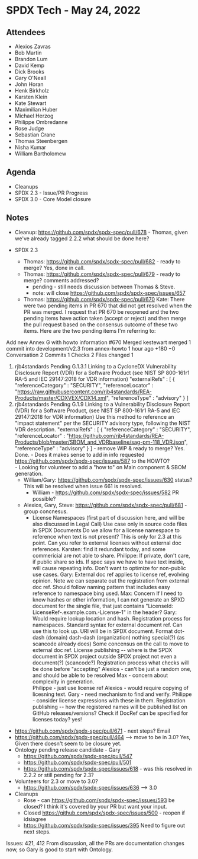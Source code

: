 # SPDX Tech - May 24, 2022

## Attendees

* Alexios Zavras
* Bob Martin
* Brandon Lum
* David Kemp
* Dick Brooks
* Gary O'Neall
* John Horan
* Henk Birkholz
* Karsten Klein
* Kate Stewart
* Maximilian Huber
* Michael Herzog
* Philippe Ombredanne
* Rose Judge
* Sebastian Crane
* Thomas Steenbergen
* Nisha Kumar
* William Bartholomew

## Agenda
- Cleanups
- SPDX 2.3 - Issue/PR Progress
- SPDX 3.0 - Core Model closure

## Notes

- Cleanup:   https://github.com/spdx/spdx-spec/pull/678 - Thomas, given we've already tagged 2.2.2 what should be done here? 

- SPDX 2.3 
   - Thomas:  https://github.com/spdx/spdx-spec/pull/682 - ready to merge?  Yes, done in call.
   - Thomas: https://github.com/spdx/spdx-spec/pull/679 - ready to merge?  comments addressed?
      - pending - still needs discussion between Thomas & Steve.
      - note:  will close https://github.com/spdx/spdx-spec/issues/657
   - Thomas: https://github.com/spdx/spdx-spec/pull/670 
   Kate: There were two pending items in PR 670 that did not get resolved when the PR was merged. I request that PR 670 be reopened and the two pending items have action taken (accept or reject) and then merge the pull request based on the consensus outcome of these two items. Here are the two pending items I'm referring to:
       
 
Add new Annex G with howto information #670 
Merged 
kestewart merged 1 commit into development/v2.3 from annex-howto 
1 hour ago 
+180 −0 
Conversation 2 Commits 1 Checks 2 
Files changed 1 
 
 
 1. rjb4standards Pending G.1.3.1 Linking to a CycloneDX Vulnerability Disclosure Report (VDR) for a Software Product (see NIST SP 800-161r1 RA-5 and IEC 29147:2018 for VDR information)
"externalRefs" : [ {
  "referenceCategory" : "SECURITY",
  "referenceLocator" : "https://raw.githubusercontent.com/rjb4standards/REA-Products/master/CDXVEX/CDX14.xml",
  "referenceType" : "advisory"
} ]
2. rjb4standards Pending G.1.9 Linking to a Vulnerability Disclosure Report (VDR) for a Software Product, (see NIST SP 800-161r1 RA-5 and IEC 29147:2018 for VDR information)
Use this method to reference an "impact statement" per the SECURITY advisory type, following the NIST VDR description.
"externalRefs" : [ {
  "referenceCategory" : "SECURITY",
  "referenceLocator" : "https://github.com/rjb4standards/REA-Products/blob/master/SBOM_and_VDRbaseline/sag-pm-118_VDR.json",
  "referenceType" : "advisory"
} ]
       - remove WIP & ready to merge?  Yes.  Done. 
       - Does it makes sense to add in info requested https://github.com/spdx/spdx-spec/issues/587 to the HOWTO?  
           - Looking for volunteer to add a "how to" on Main component & SBOM generation. 
   - William/Gary: https://github.com/spdx/spdx-spec/issues/630 status?  This will be resolved when issue 661 is resolved.
      - William - https://github.com/spdx/spdx-spec/issues/582 PR possible? 
   - Alexios, Gary, Steve: https://github.com/spdx/spdx-spec/pull/681 - group concnesus.
       - License Namespaces  (first part of discussion here, and will be also discussed in Legal Call)
Use case
only in source code files
in SPDX Documents
Do we allow for a license namespace to reference when text is not present?
This is only for 2.3 at this point.   Can you refer to external licenses without external doc references. 
Karsten:  find it redundant today, and some commericial are not able to share. 
Philippe:  If private, don't care,   if public share so ids.  If spec says we have to have text inside, will cause repeating info.    Don't want to optimize for non-public use cases.
Gary: External doc ref applies to license ref, evolving opinion.   Note we can separate out the registration from external doc ref.    Should follow naming pattern that includes easy reference to namespace bing used. 
Max:  Concern If I need to know hashes or other information, I can not generate an SPXD document for the single file, that just contains "LicenseId: LicenseRef-.example.com.-License-1" in the header?
Gary: Would require lookup location and hash.    Registration process for namespaces.   Standard syntax for external document ref.  Can use this to look up.   URI will be in SPDX document.
Format
dot-dash (domain)
dash-dash (organization)
nothing special(?) (as scancode already does)
Some concensus on the call to move to external doc ref. 
License publishing -- where is the SPDX document
in SPDX project
outside SPDX project
not even a document(?) (scancode?)
Registration process
what checks will be done before "accepting"
Alexios - can't be just a random one, and should be able to be resolved
Max - concern about complexity in generation.   
Philippe - just use license ref
Alexios - would require copying of licesning text.
Gary - need mechanism to find and verify. 
Philippe - consider license expressions with these in them. 
Registration publishing -- how the registered names will be published
list on GitHub
releases/versions?
Check if DocRef can be specified for licenses today?  yes!
- https://github.com/spdx/spdx-spec/pull/671 - next steps?  Email
- https://github.com/spdx/spdx-spec/pull/464 --> move to be in 3.0?   Yes, Given there doesn't seem to be closure yet.
- Ontology pending release candidate - Gary
  - https://github.com/spdx/spdx-spec/pull/547
  - https://github.com/spdx/spdx-spec/pull/501
  - https://github.com/spdx/spdx-spec/issues/618 - was this resolved in 2.2.2 or still pending for 2.3? 
- Volunteers for 2.3 or move to 3.0?
   - https://github.com/spdx/spdx-spec/issues/636 --> 3.0
- Cleanups
   - Rose - can https://github.com/spdx/spdx-spec/issues/593 be closed?   I think it's covered by your PR but want your input. 
   - Closed https://github.com/spdx/spdx-spec/issues/500 - reopen if idsiagree
   - https://github.com/spdx/spdx-spec/issues/395 Need to figure out next steps.


Issues:  421, 412  From discussion,  all the PRs are documentation changes now, so Gary is good to start with Ontology.
